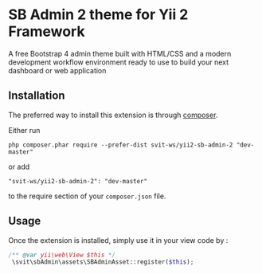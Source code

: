 SB Admin 2 theme for Yii 2 Framework
====================================
A free Bootstrap 4 admin theme built with HTML/CSS and a modern development workflow environment ready to use to build your next dashboard or web application

Installation
------------

The preferred way to install this extension is through [composer](http://getcomposer.org/download/).

Either run

```
php composer.phar require --prefer-dist svit-ws/yii2-sb-admin-2 "dev-master"
```

or add

```
"svit-ws/yii2-sb-admin-2": "dev-master"
```

to the require section of your `composer.json` file.


Usage
-----

Once the extension is installed, simply use it in your view code by  :

```php
/** @var yii\web\View $this */
 \svit\sbAdmin\assets\SBAdminAsset::register($this); 
```